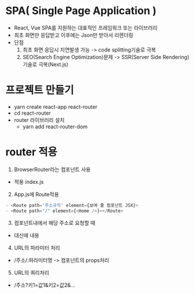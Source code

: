 # SPA( Single Page Application )
- React, Vue SPA를 지원하는 대표적인 프레임워크 또는 라이브러리
- 최초 화면만 응답받고 이후에는 Json만 받아서 리렌더링
- 단점
  1. 최초 화면 응답시 지연발생 가능 -> code splitting기술로 극복
  2. SEO(Search Engine Optimization)문제 -> SSR(Server Side Rendering)기술로 극복(Next.js)

# 프로젝트 만들기
- yarn create react-app react-router
- cd react-router
- router 라이브러리 설치
  - yarn add react-router-dom

# router 적용
1. BrowserRouter라는 컴포넌트 사용
  - 적용 index.js
2. App.js에 Route적용
  ```js
  - <Route path='주소규칙' element={보여 줄 컴포넌트 JSX}>
  - <Route path="/" element={<Home />}></Route>
  ```
3. 컴포넌트내에서 해당 주소로 요청할 때
  - <a> 대신에 <Link to='주소'>내용</Link>
4. URL의 파라미터 처리
  - /주소/:파라미터명 -> 컴포넌트의 props처리
5. URL의 쿼리처리
  - /주소?키1=값1&키2=값2&...